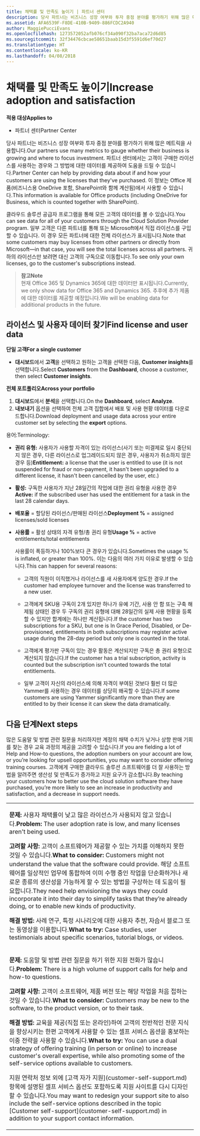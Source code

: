```yaml
---
title: 채택률 및 만족도 높이기 | 파트너 센터
description: 당사 파트너는 비즈니스 성장 여부와 투자 중점 분야를 평가하기 위해 많은 메트릭을 사용합니다. 파트너 센터에서는 고객이 구매한 라이선스를 사용하는 경우와 그 방법에 대한 데이터를 제공하여 도움을 드릴 수 있습니다.
ms.assetid: AFA6539F-F8DE-410B-9409-886FCDC2A940
author: MaggiePucciEvans
ms.openlocfilehash: 1273572052afb076cf34a090f32ba7aca72d6d85
ms.sourcegitcommit: 32f34476cbcae58651baab15d3f5591d6ef70d27
ms.translationtype: HT
ms.contentlocale: ko-KR
ms.lasthandoff: 04/08/2018
---
```

# <a name="increase-adoption-and-satisfaction"></a><span data-ttu-id="1848b-104">채택률 및 만족도 높이기</span><span class="sxs-lookup"><span data-stu-id="1848b-104">Increase adoption and satisfaction</span></span>

**<span data-ttu-id="1848b-105">적용 대상</span><span class="sxs-lookup"><span data-stu-id="1848b-105">Applies to</span></span>**

-  <span data-ttu-id="1848b-106">파트너 센터</span><span class="sxs-lookup"><span data-stu-id="1848b-106">Partner Center</span></span>

<span data-ttu-id="1848b-107">당사 파트너는 비즈니스 성장 여부와 투자 중점 분야를 평가하기 위해 많은 메트릭을 사용합니다.</span><span class="sxs-lookup"><span data-stu-id="1848b-107">Our partners use many metrics to gauge whether their business is growing and where to focus investment.</span></span> <span data-ttu-id="1848b-108">파트너 센터에서는 고객이 구매한 라이선스를 사용하는 경우와 그 방법에 대한 데이터를 제공하여 도움을 드릴 수 있습니다.</span><span class="sxs-lookup"><span data-stu-id="1848b-108">Partner Center can help by providing data about if and how your customers are using the licenses that they've purchased.</span></span> <span data-ttu-id="1848b-109">이 정보는 Office 제품(비즈니스용 OneDrive 포함, SharePoint와 함께 계산됨)에서 사용할 수 있습니다.</span><span class="sxs-lookup"><span data-stu-id="1848b-109">This information is available for Office products (including OneDrive for Business, which is counted together with SharePoint).</span></span>

<span data-ttu-id="1848b-110">클라우드 솔루션 공급자 프로그램을 통해 모든 고객의 데이터를 볼 수 있습니다.</span><span class="sxs-lookup"><span data-stu-id="1848b-110">You can see data for all of your customers through the Cloud Solution Provider program.</span></span> <span data-ttu-id="1848b-111">일부 고객은 다른 파트너를 통해 또는 Microsoft에서 직접 라이선스를 구입할 수 있습니다. 이 경우 모든 파트너에 대한 전체 라이선스가 표시됩니다.</span><span class="sxs-lookup"><span data-stu-id="1848b-111">Note that some customers may buy licenses from other partners or directly from Microsoft—in that case, you will see the total licenses across all partners.</span></span> <span data-ttu-id="1848b-112">귀하의 라이선스만 보려면 대신 고객의 구독으로 이동합니다.</span><span class="sxs-lookup"><span data-stu-id="1848b-112">To see only your own licenses, go to the customer's subscriptions instead.</span></span>

>**<span data-ttu-id="1848b-113">참고</span><span class="sxs-lookup"><span data-stu-id="1848b-113">Note</span></span>**<br> <span data-ttu-id="1848b-114">현재 Office 365 및 Dynamics 365에 대한 데이터만 표시됩니다.</span><span class="sxs-lookup"><span data-stu-id="1848b-114">Currently, we only show data for Office 365 and Dynamics 365.</span></span> <span data-ttu-id="1848b-115">추후에 추가 제품에 대한 데이터를 제공할 예정입니다.</span><span class="sxs-lookup"><span data-stu-id="1848b-115">We will be enabling data for additional products in the future.</span></span>

## <a name="find-license-and-user-data"></a><span data-ttu-id="1848b-116">라이선스 및 사용자 데이터 찾기</span><span class="sxs-lookup"><span data-stu-id="1848b-116">Find license and user data</span></span>


**<span data-ttu-id="1848b-117">단일 고객</span><span class="sxs-lookup"><span data-stu-id="1848b-117">For a single customer</span></span>**

-   <span data-ttu-id="1848b-118">**대시보드**에서 **고객**을 선택하고 원하는 고객을 선택한 다음, **Customer insights**를 선택합니다.</span><span class="sxs-lookup"><span data-stu-id="1848b-118">Select **Customers** from the **Dashboard**, choose a customer, then select **Customer insights**.</span></span>

**<span data-ttu-id="1848b-119">전체 포트폴리오</span><span class="sxs-lookup"><span data-stu-id="1848b-119">Across your portfolio</span></span>**

1.  <span data-ttu-id="1848b-120">**대시보드**에서 **분석**을 선택합니다.</span><span class="sxs-lookup"><span data-stu-id="1848b-120">On the **Dashboard**, select **Analyze**.</span></span>
2.  <span data-ttu-id="1848b-121">**내보내기** 옵션을 선택하여 전체 고객 집합에서 배포 및 사용 현황 데이터를 다운로드합니다.</span><span class="sxs-lookup"><span data-stu-id="1848b-121">Download deployment and usage data across your entire customer set by selecting the **export** options.</span></span>

<span data-ttu-id="1848b-122">용어:</span><span class="sxs-lookup"><span data-stu-id="1848b-122">Terminology:</span></span>

-   <span data-ttu-id="1848b-123">**권리 유형:** 사용자가 사용할 자격이 있는 라이선스(사기 또는 미결제로 일시 중단되지 않은 경우, 다른 라이선스로 업그레이드되지 않은 경우, 사용자가 취소하지 않은 경우 등)</span><span class="sxs-lookup"><span data-stu-id="1848b-123">**Entitlement:** a license that the user is entitled to use (it is not suspended for fraud or non-payment, it hasn't been upgraded to a different license, it hasn't been cancelled by the user, etc.)</span></span>

-   <span data-ttu-id="1848b-124">**활성:** 구독한 사용자가 지난 28일간의 작업에 대한 권리 유형을 사용한 경우</span><span class="sxs-lookup"><span data-stu-id="1848b-124">**Active:** if the subscribed user has used the entitlement for a task in the last 28 calendar days.</span></span>

-   <span data-ttu-id="1848b-125">**배포율** = 할당된 라이선스/판매된 라이선스</span><span class="sxs-lookup"><span data-stu-id="1848b-125">**Deployment %** = assigned licenses/sold licenses</span></span>

-   <span data-ttu-id="1848b-126">**사용률** = 활성 상태의 자격 유형/총 권리 유형</span><span class="sxs-lookup"><span data-stu-id="1848b-126">**Usage %** = active entitlements/total entitlements</span></span>

    <span data-ttu-id="1848b-127">사용률이 폭등하거나 100%보다 큰 경우가 있습니다.</span><span class="sxs-lookup"><span data-stu-id="1848b-127">Sometimes the usage % is inflated, or greater than 100%.</span></span> <span data-ttu-id="1848b-128">이는 다음의 여러 가지 이유로 발생할 수 있습니다.</span><span class="sxs-lookup"><span data-stu-id="1848b-128">This can happen for several reasons:</span></span>

    -   <span data-ttu-id="1848b-129">고객의 직원이 이직했거나 라이선스를 새 사용자에게 양도한 경우.</span><span class="sxs-lookup"><span data-stu-id="1848b-129">If the customer had employee turnover and the license was transferred to a new user.</span></span>

    -   <span data-ttu-id="1848b-130">고객에게 SKU용 구독이 2개 있지만 하나가 유예 기간, 사용 안 함 또는 구축 해제됨 상태인 경우 두 구독의 권리 유형에 대해 28일간의 실제 사용 현황을 등록할 수 있지만 합계에는 하나만 계산됩니다.</span><span class="sxs-lookup"><span data-stu-id="1848b-130">If the customer has two subscriptions for a SKU, but one is In Grace Period, Disabled, or De-provisioned, entitlements in both subscriptions may register active usage during the 28-day period but only one is counted in the total.</span></span>

    -   <span data-ttu-id="1848b-131">고객에게 평가판 구독이 있는 경우 활동은 계산되지만 구독은 총 권리 유형으로 계산되지 않습니다.</span><span class="sxs-lookup"><span data-stu-id="1848b-131">If the customer has a trial subscription, activity is counted but the subscription isn't counted towards the total entitlements.</span></span>

    -   <span data-ttu-id="1848b-132">일부 고객이 자신의 라이선스에 의해 자격이 부여된 것보다 훨씬 더 많은 Yammer를 사용하는 경우 데이터를 상당히 왜곡할 수 있습니다.</span><span class="sxs-lookup"><span data-stu-id="1848b-132">If some customers are using Yammer significantly more than they are entitled to by their license it can skew the data dramatically.</span></span>

## <a name="next-steps"></a><span data-ttu-id="1848b-133">다음 단계</span><span class="sxs-lookup"><span data-stu-id="1848b-133">Next steps</span></span>


<span data-ttu-id="1848b-134">많은 도움말 및 방법 관련 질문을 처리하지만 계정의 채택 수치가 낮거나 상향 판매 기회를 찾는 경우 교육 과정의 제공을 고려할 수 있습니다.</span><span class="sxs-lookup"><span data-stu-id="1848b-134">If you are fielding a lot of Help and How-to questions, the adoption numbers on your account are low, or you’re looking for upsell opportunities, you may want to consider offering training courses.</span></span> <span data-ttu-id="1848b-135">고객에게 구매한 클라우드 솔루션 소프트웨어를 더 잘 사용하는 방법을 알려주면 생산성 및 만족도가 증가하고 지원 요구가 감소합니다.</span><span class="sxs-lookup"><span data-stu-id="1848b-135">By teaching your customers how to better use the cloud solution software they have purchased, you’re more likely to see an increase in productivity and satisfaction, and a decrease in support needs.</span></span>

<table>
<colgroup>
<col width="100%" />
</colgroup>
<tbody>
<tr class="odd">
<td><p><span data-ttu-id="1848b-136"><strong>문제:</strong> 사용자 채택률이 낮고 많은 라이선스가 사용되지 않고 있습니다.</span><span class="sxs-lookup"><span data-stu-id="1848b-136"><strong>Problem:</strong> The user adoption rate is low, and many licenses aren't being used.</span></span></p>
<p><span data-ttu-id="1848b-137"><strong>고려할 사항:</strong> 고객이 소프트웨어가 제공할 수 있는 가치를 이해하지 못한 것일 수 있습니다.</span><span class="sxs-lookup"><span data-stu-id="1848b-137"><strong>What to consider:</strong> Customers might not understand the value that the software could provide.</span></span> <span data-ttu-id="1848b-138">해당 소프트웨어를 일상적인 업무에 통합하여 이미 수행 중인 작업을 단순화하거나 새로운 종류의 생산성을 가능하게 할 수 있는 방법을 구상하는 데 도움이 필요합니다.</span><span class="sxs-lookup"><span data-stu-id="1848b-138">They need help envisioning the ways they could incorporate it into their day to simplify tasks that they’re already doing, or to enable new kinds of productivity.</span></span></p>
<p><span data-ttu-id="1848b-139"><strong>해결 방법:</strong> 사례 연구, 특정 시나리오에 대한 사용자 추천, 자습서 블로그 또는 동영상을 이용합니다.</span><span class="sxs-lookup"><span data-stu-id="1848b-139"><strong>What to try:</strong> Case studies, user testimonials about specific scenarios, tutorial blogs, or videos.</span></span></p></td>
</tr>
<tr class="even">
<td><p><span data-ttu-id="1848b-140"><strong>문제:</strong> 도움말 및 방법 관련 질문을 하기 위한 지원 전화가 많습니다.</span><span class="sxs-lookup"><span data-stu-id="1848b-140"><strong>Problem:</strong> There is a high volume of support calls for help and how-to questions.</span></span></p>
<p><span data-ttu-id="1848b-141"><strong>고려할 사항:</strong> 고객이 소프트웨어, 제품 버전 또는 해당 작업을 처음 접하는 것일 수 있습니다.</span><span class="sxs-lookup"><span data-stu-id="1848b-141"><strong>What to consider:</strong> Customers may be new to the software, to the product version, or to their task.</span></span></p>
<p><span data-ttu-id="1848b-142"><strong>해결 방법:</strong> 교육을 제공(직접 또는 온라인)하여 고객의 전반적인 전문 지식을 향상시키는 한편 고객에게 사용할 수 있는 셀프 서비스 옵션을 홍보하는 이중 전략을 사용할 수 있습니다.</span><span class="sxs-lookup"><span data-stu-id="1848b-142"><strong>What to try:</strong> You can use a dual strategy of offering training (in person or online) to increase customer's overall expertise, while also promoting some of the self-service options available to customers.</span></span></p>
<p><span data-ttu-id="1848b-143">지원 연락처 정보 외에 [고객 자가 지원](customer-self-support.md) 항목에 설명된 셀프 서비스 옵션도 포함하도록 지원 사이트를 다시 디자인할 수 있습니다.</span><span class="sxs-lookup"><span data-stu-id="1848b-143">You may want to redesign your support site to also include the self-service options described in the topic [Customer self-support](customer-self-support.md) in addition to your support contact information.</span></span></p></td>
</tr>
</tbody>
</table>

 

 

 



